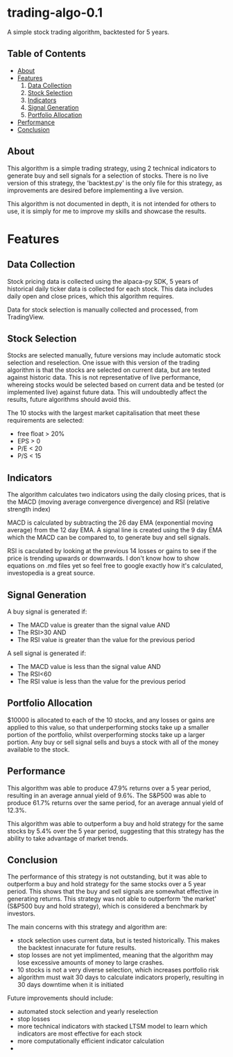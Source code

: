 # trading-algo-0.1
A simple stock trading algorithm, backtested for 5 years.

## Table of Contents

* [About](#about)
* [Features](#features)
   1. [Data Collection](#data-collection)
   2. [Stock Selection](#stock-selection)
   3. [Indicators](#indicators)
   4. [Signal Generation](#signal-generation)
   5. [Portfolio Allocation](#portfolio-allocation)
* [Performance](#performance)
* [Conclusion](#conclusion)

## About <a name="about"></a>

This algorithm is a simple trading strategy, using 2 technical indicators to generate buy and sell signals for a selection of stocks.
There is no live version of this strategy, the 'backtest.py' is the only file for this strategy, as improvements are desired before implementing a live version.

This algorithm is not documented in depth, it is not intended for others to use, it is simply for me to improve my skills and showcase the results.

# Features <a name="features"></a>
## Data Collection <a name="data-collection"></a>

Stock pricing data is collected using the alpaca-py SDK, 5 years of historical daily ticker data is collected for each stock. This data includes daily open and close prices, which this algorithm requires.

Data for stock selection is manually collected and processed, from TradingView.

## Stock Selection <a name="stock-selection"></a>

Stocks are selected manually, future versions may include automatic stock selection and reselection. One issue with this version of the trading algorithm is that the stocks are selected on current data, but are tested against historic data. This is not representative of live performance, whereing stocks would be selected based on current data and be tested (or implemented live) against future data. This will undoubtedly affect the results, future algorithms should avoid this.

The 10 stocks with the largest market capitalisation that meet these requirements are selected:

* free float > 20%
* EPS        > 0
* P/E        < 20
* P/S        < 15

## Indicators <a name="indicators"></a>

The algorithm calculates two indicators using the daily closing prices, that is the MACD (moving average convergence divergence) and RSI (relative strength index)

MACD is calculated by subtracting the 26 day EMA (exponential moving average) from the 12 day EMA. A signal line is created using the 9 day EMA which the MACD can be compared to, to generate buy and sell signals.

RSI is caculated by looking at the previous 14 losses or gains to see if the price is trending upwards or downwards. I don't know how to show equations on .md files yet so feel free to google exactly how it's calculated, investopedia is a great source.

## Signal Generation <a name="signal-generation"></a>

A buy signal is generated if:
* The MACD value is greater than the signal value AND
* The RSI>30 AND
* The RSI value is greater than the value for the previous period

A sell signal is generated if:
* The MACD value is less than the signal value AND
* The RSI<60
* The RSI value is less than the value for the previous period

## Portfolio Allocation <a name="portfolio-allocation"></a>

$10000 is allocated to each of the 10 stocks, and any losses or gains are applied to this value, so that underperforming stocks take up a smaller portion of the portfolio, whilst overperforming stocks take up a larger portion. Any buy or sell signal sells and buys a stock with all of the money available to the stock. 

## Performance <a name="performance"></a>

This algorithm was able to produce 47.9% returns over a 5 year period, resulting in an average annual yield of 9.6%. The S&P500 was able to produce 61.7% returns over the same period, for an average annual yield of 12.3%.

This algorithm was able to outperform a buy and hold strategy for the same stocks by 5.4% over the 5 year period, suggesting that this strategy has the ability to take advantage of market trends.

## Conclusion <a name="conclusion"></a>

The performance of this strategy is not outstanding, but it was able to outperform a buy and hold strategy for the same stocks over a 5 year period. This shows that the buy and sell signals are somewhat effective in generating returns. This strategy was not able to outperform 'the market' (S&P500 buy and hold strategy), which is considered a benchmark by investors.

The main concerns with this strategy and algorithm are:
* stock selection uses current data, but is tested historically. This makes the backtest innacurate for future results.
* stop losses are not yet implimented, meaning that the algorithm may lose excessive amounts of money to large crashes.
* 10 stocks is not a very diverse selection, which increases portfolio risk
* algorithm must wait 30 days to calculate indicators properly, resulting in 30 days downtime when it is initiated

Future improvements should include:
* automated stock selection and yearly reselection
* stop losses
* more technical indicators with stacked LTSM model to learn which indicators are most effective for each stock
* more computationally efficient indicator calculation
* 
